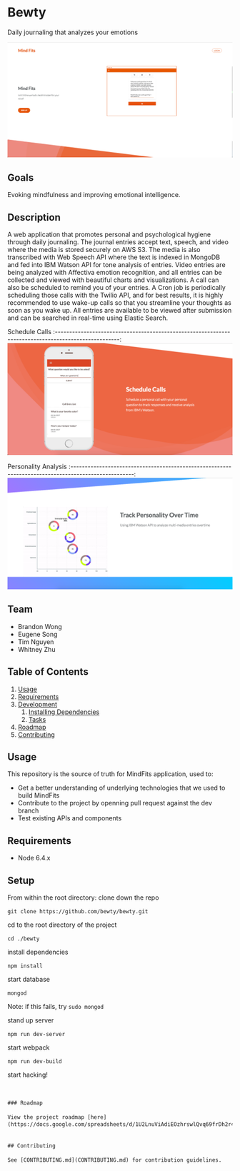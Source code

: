 # Bewty
Daily journaling that analyzes your emotions

![](./docs/doc11.png)

## Goals
Evoking mindfulness and improving emotional intelligence.

## Description
A web application that promotes personal and psychological hygiene through daily journaling. The journal entries accept text, speech, and video where the media is stored securely on AWS S3. The media is also transcribed with Web Speech API where the text is indexed in MongoDB and fed into IBM Watson API for tone analysis of entries. Video entries are being analyzed with Affectiva emotion recognition, and all entries can be collected and viewed with beautiful charts and visualizations. A call can also be scheduled to remind you of your entries. A Cron job is periodically scheduling those calls with the Twilio API, and for best results, it is highly recommended to use wake-up calls so that you streamline your thoughts as soon as you wake up. All entries are available to be viewed after submission and can be searched in real-time using Elastic Search.

Schedule Calls
:----------------------------------------------------------------------------------------------------:
![](./docs/doc14.png)

Personality Analysis
:----------------------------------------------------------------------------------------------------:
![](./docs/doc15.png)

## Team

  - Brandon Wong
  - Eugene Song
  - Tim Nguyen
  - Whitney Zhu

## Table of Contents

1. [Usage](#Usage)
1. [Requirements](#requirements)
1. [Development](#development)
    1. [Installing Dependencies](#installing-dependencies)
    1. [Tasks](#tasks)
1. [Roadmap](#roadmap)
1. [Contributing](#contributing)

## Usage

This repository is the source of truth for MindFits application, used to:
 - Get a better understanding of underlying technologies that we used to build MindFits
 - Contribute to the project by openning pull request against the dev branch
 - Test existing APIs and components

## Requirements

- Node 6.4.x


## Setup

From within the root directory:
clone down the repo
```
git clone https://github.com/bewty/bewty.git
```
cd to the root directory of the project
```
cd ./bewty
```
install dependencies
```
npm install
```
start database
```
mongod
```
Note: if this fails, try ``` sudo mongod ```

stand up server
```
npm run dev-server
```
start webpack
```
npm run dev-build
```

start hacking!
```


### Roadmap

View the project roadmap [here](https://docs.google.com/spreadsheets/d/1U2LnuViAdiEOzhrswlQvq69frDh2r4jc7K7SI0TMMmI/edit#gid=0)


## Contributing

See [CONTRIBUTING.md](CONTRIBUTING.md) for contribution guidelines.
